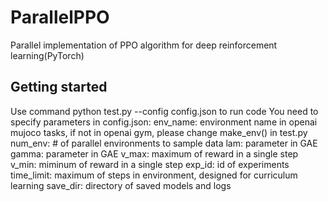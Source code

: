 # ParallelPPO
Parallel implementation of PPO algorithm for deep reinforcement learning(PyTorch)
## Getting started
  Use command python test.py --config config.json to run code
  You need to specify parameters in config.json:
    env_name: environment name in openai mujoco tasks, if not in openai gym, please change make_env() in test.py
    num_env: # of parallel environments to sample data
    lam: parameter in GAE
    gamma: parameter in GAE
    v_max: maximum of reward in a single step
    v_min: miminum of reward in a single step
    exp_id: id of experiments
    time_limit: maximum of steps in environment, designed for curriculum learning
    save_dir: directory of saved models and logs
